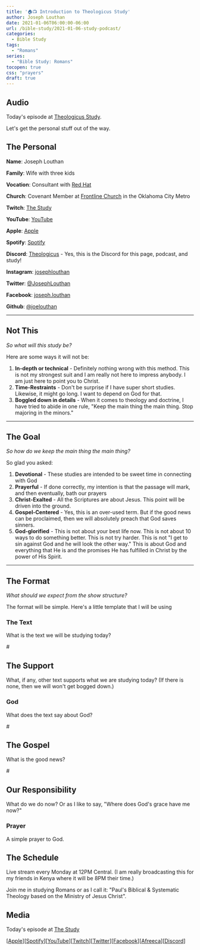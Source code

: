 ```yaml
---
title: '🏠📺 Introduction to Theologicus Study'
author: Joseph Louthan
date: 2021-01-06T06:00:00-06:00
url: /bible-study/2021-01-06-study-podcast/
categories:
  - Bible Study
tags:
  - "Romans"
series:
  - "Bible Study: Romans"
tocopen: true
css: "prayers"
draft: true
---
```


## Audio

Today's episode at [Theologicus Study](http://study.theologic.us/podcast/an-introduction-to-the-study-podcast/).

Let's get the personal stuff out of the way.

## The Personal

**Name**: Joseph Louthan

**Family**: Wife with three kids

**Vocation**: Consultant with [Red Hat](https://redhat.com/)

**Church**: Covenant Member at [Frontline Church](https://frontlinechurch.com) in the Oklahoma City Metro

**Twitch**: [The Study](http://twitch.theologic.us)

**YouTube**: [YouTube](http://youtube.theologic.us)

**Apple**: [Apple](https://podcasts.apple.com/us/podcast/the-study/)

**Spotify**: [Spotify](https://open.spotify.com/show/0Xs5qsNvWePyRqcmtOTPkR)

**Discord**: [Theologicus](http://discord.theologic.us) - Yes, this is the Discord for this page, podcast, and study!

**Instagram**: [josephlouthan](https://instagram.com/josephlouthan)

**Twitter**: [@JosephLouthan](https://twitter.com/JosephLouthan)

**Facebook**: [joseph.louthan](https://www.facebook.com/groups/462231051477464)

**Github**: [@joelouthan](https://github.com/joelouthan)

___

## Not This

*So what will this study be?*

Here are some ways it will not be:

1. **In-depth or technical** - Definitely nothing wrong with this method. This is not my strongest suit and I am really not here to impress anybody. I am just here to point you to Christ.
2. **Time-Restraints** - Don't be surprise if I have super short studies. Likewise, it might go long. I want to depend on God for that.
3. **Boggled down in details** - When it comes to theology and doctrine, I have tried to abide in one rule, "Keep the main thing the main thing. Stop majoring in the minors."

___

## The Goal

*So how do we keep the main thing the main thing?*

So glad you asked:

1. **Devotional** - These studies are intended to be sweet time in connecting with God
2. **Prayerful** - If done correctly, my intention is that the passage will mark, and then eventually, bath our prayers
3. **Christ-Exalted** - All the Scriptures are about Jesus. This point will be driven into the ground.
4. **Gospel-Centered** - Yes, this is an over-used term. But if the good news can be proclaimed, then we will absolutely preach that God saves sinners.
5. **God-glorified** - This is not about your best life now. This is not about 10 ways to do something better. This is not try harder.  This is not "I get to sin against God and he will look the other way." This is about God and everything that He is and the promises He has fulfilled in Christ by the power of His Spirit.

___

## The Format

*What should we expect from the show structure?*

The format will be simple. Here's a little template that I will be using

### The Text

What is the text we will be studying today?

#<div style="page-break-after: always;"></div>

## The Support

What, if any, other text supports what we are studying today? (If there is none, then we will won't get bogged down.)

### God

What does the text say about God?

#<div style="page-break-after: always;"></div>

## The Gospel

What is the good news?

#<div style="page-break-after: always;"></div>

## Our Responsibility

What do we do now? Or as I like to say, "Where does God's grace have me now?"

### Prayer

A simple prayer to God.

## The Schedule

Live stream every Monday at 12PM Central. (I am really broadcasting this for my friends in Kenya where it will be 8PM their time.)

Join me in studying Romans or as I call it: "Paul's Biblical & Systematic Theology based on the Ministry of Jesus Christ".

## Media

Today's episode at [The Study](http://study.theologic.us/podcast/an-introduction-to-the-study-podcast/)

\[[Apple](https://podcasts.apple.com/us/podcast/the-study/id1557102127)\]\[[Spotify](https://open.spotify.com/show/0Xs5qsNvWePyRqcmtOTPkR)\]\[[YouTube](http://youtube.theologic.us)\]\[[Twitch](http://twitch.theologic.us)\]\[[Twitter](https://twitter.com/theologic_us)\]\[[Facebook](https://www.facebook.com/groups/462231051477464)\]\[[Afreeca](https://bj.afreecatv.com/theologicus)\]\[[Discord](http://discord.theologic.us)\]
